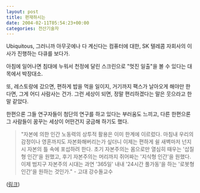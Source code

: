 ```yaml
---
layout: post
title: 편재하시는
date: 2004-02-11T05:54:23+00:00
categories: 전산기술자
---
```

Ubiquitous, 그러니까 아무곳에나 다 계신다는 컴퓨터에 대한, SK 텔레콤 자회사의 이사가 진행하는 다큐를 보다가.

아침에 일어나면 침대에 누워서 천정에 달린 스크린으로 "멋진 일출"을 볼 수 있다는 대목에서 박장대소.

또, 레스토랑에 갔으면, 편하게 밥을 먹을 일이지, 거기까지 팩스가 날아오게 해야만 한다면, 그게 어디 사람사는 건가. 그런 세상이 되면, 정말 편리하겠다는 말은 웃으라고 한말 같았다.

한편으론 그들 연구자들이 첨단의 연구를 하고 있다는 부러움도 느끼고, 다른 한편으론 그 사람들이 꿈꾸는 세상이 어떤건지 궁금해 하기도 했다.

<blockquote>"자본에 의한 인간 노동력의 상투적 활용은 이미 한계에 이르렀다. 마침내 우리의 감정이나 영혼까지도 자본화해버리는가 싶더니 이제는 편하게 쉴 새벽마저 넌지시 자본의 틀 속에 포섭하려 한다. 초기 자본주의는 몸으로만 열심히 때우는 '삽질형 인간'을 원했고, 후기 자본주의는 머리까지 쥐어짜는 '지식형 인간'을 원했다. 이제 범지구 자본주의 시대는 과연 '365일' 내내 '24시간 풀가동'을 하는 '로봇형 인간'을 원하는 것인가." - 고대 강수돌교수</blockquote>

(<a href="http://blog.naver.com/sql2night/40000839647">링크</a>)
